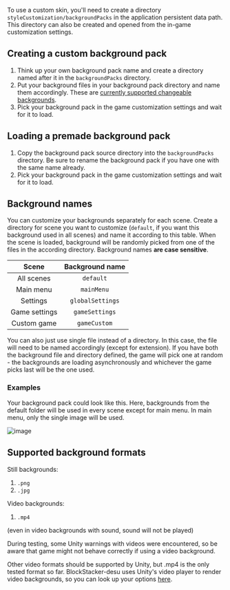 To use a custom skin, you'll need to create a directory `styleCustomization/backgroundPacks` in the application persistent data path. This directory can also be created and opened from the in-game customization settings.

## Creating a custom background pack

1. Think up your own background pack name and create a directory named after it in the `backgroundPacks` directory.
2. Put your background files in your background pack directory and name them accordingly. These are [currently supported changeable backgrounds](#background-names).
3. Pick your background pack in the game customization settings and wait for it to load.

## Loading a premade background pack

1. Copy the background pack source directory into the `backgroundPacks` directory. Be sure to rename the background pack if you have one with the same name already.
2. Pick your background pack in the game customization settings and wait for it to load.

## Background names
You can customize your backgrounds separately for each scene. Create a directory for scene you want to customize (`default`, if you want this background used in all scenes) and name it according to this table. When the scene is loaded, background will be randomly picked from one of the files in the according directory. Background names **are case sensitive**.

| Scene         | Background name  |
| :-----------: | :--------------: |
| All scenes    | `default`        |
| Main menu     | `mainMenu`       |
| Settings      | `globalSettings` |
| Game settings | `gameSettings`   |
| Custom game   | `gameCustom`     |

You can also just use single file instead of a directory. In this case, the file will need to be named accordingly (except for extension). If you have both the background file and directory defined, the game will pick one at random - the backgrounds are loading asynchronously and whichever the game picks last will be the one used.

### Examples

Your background pack could look like this. Here, backgrounds from the default folder will be used in every scene except for main menu. In main menu, only the single image will be used.

![image](https://user-images.githubusercontent.com/39689572/173807513-67ba5938-d598-46fd-b186-6a5de3fb7359.png)

## Supported background formats

Still backgrounds:
1. `.png`
2. `.jpg`

Video backgrounds: 
1. `.mp4`

(even in video backgrounds with sound, sound will not be played)

During testing, some Unity warnings with videos were encountered, so be aware that game might not behave correctly if using a video background.

Other video formats should be supported by Unity, but .mp4 is the only tested format so far. BlockStacker-desu uses Unity's video player to render video backgrounds, so you can look up your options <a href="https://docs.unity3d.com/Manual/VideoSources-FileCompatibility.html" target="_blank">here</a>.